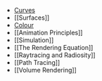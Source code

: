 - [Curves](Curves.md)
- [[Surfaces]]
- [Colour](Year%203/Graphics%20and%20Virtual%20Environments/Colour.md)
- [[Animation Principles]]
- [[Simulation]]
- [[The Rendering Equation]]
- [[Raytracing and Radiosity]]
- [[Path Tracing]]
- [[Volume Rendering]]
